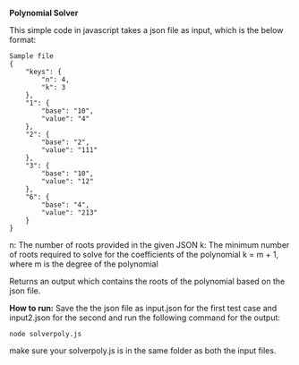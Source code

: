  **Polynomial Solver**

This simple code in javascript takes a json file as input, which is the below format:
```
Sample file
{
    "keys": {
        "n": 4,
        "k": 3
    },
    "1": {
        "base": "10",
        "value": "4"
    },
    "2": {
        "base": "2",
        "value": "111"
    },
    "3": {
        "base": "10",
        "value": "12"
    },
    "6": {
        "base": "4",
        "value": "213"
    }
}
```
n: The number of roots provided in the given JSON
k: The minimum number of roots required to solve for the coefficients of the polynomial 
k = m + 1, where m is the degree of the polynomial 

Returns an output which contains the roots of the polynomial based on the json file.

**How to run:**
Save the the json file as input.json for the first test case and input2.json for the second and run the following command for the output:
```
node solverpoly.js
```
make sure your solverpoly.js is in the same folder as both the input files.
